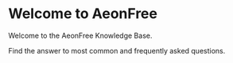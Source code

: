 # Welcome to AeonFree

Welcome to the AeonFree Knowledge Base.

Find the answer to most common and frequently asked questions.
